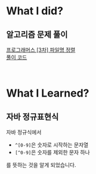 # What I did?

## 알고리즘 문제 풀이

[프로그래머스 [3차] 파일명 정렬](https://school.programmers.co.kr/learn/courses/30/lessons/17686)  
 [풀이 코드](https://github.com/lemam/Algo/blob/40e9fcf926e25444ed3110fedc77d1ac4aa8e03a/Java/src/Programmers/Pro_3%EC%B0%A8_%ED%8C%8C%EC%9D%BC%EB%AA%85_%EC%A0%95%EB%A0%AC.java)

<br/>

# What I Learned?

## 자바 정규표현식

자바 정규식에서

- `^[0-9]`은 숫자로 시작하는 문자열
- `[^0-9]`은 숫자를 제외한 문자 하나

를 뜻하는 것을 알게 되었습니다.
